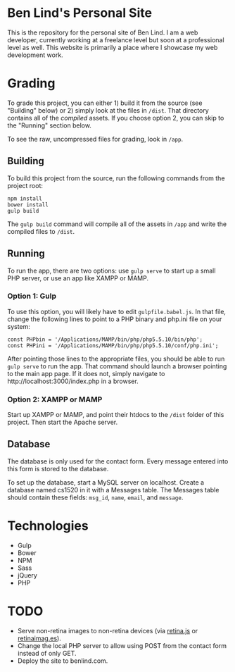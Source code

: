 # Ben Lind's Personal Site
This is the repository for the personal site of Ben Lind. I am a web developer, currently working at a freelance level but soon at a professional level as well. This website is primarily a place where I showcase my web development work.

# Grading
To grade this project, you can either 1) build it from the source (see "Building" below) or 2) simply look at the files in `/dist`. That directory contains all of the *compiled* assets. If you choose option 2, you can skip to the "Running" section below.

To see the raw, uncompressed files for grading, look in `/app`.

## Building
To build this project from the source, run the following commands from the project root:

```
npm install
bower install
gulp build
```

The `gulp build` command will compile all of the assets in `/app` and write the compiled files to `/dist`.

## Running
To run the app, there are two options: use `gulp serve` to start up a small PHP server, or use an app like XAMPP or MAMP.

### Option 1: Gulp
To use this option, you will likely have to edit `gulpfile.babel.js`. In that file, change the following lines to point to a PHP binary and php.ini file on your system:

```
const PHPbin = '/Applications/MAMP/bin/php/php5.5.10/bin/php';
const PHPini = '/Applications/MAMP/bin/php/php5.5.10/conf/php.ini';
```

After pointing those lines to the appropriate files, you should be able to run `gulp serve` to run the app. That command should launch a browser pointing to the main app page. If it does not, simply navigate to http://localhost:3000/index.php in a browser.

### Option 2: XAMPP or MAMP
Start up XAMPP or MAMP, and point their htdocs to the `/dist` folder of this project. Then start the Apache server.

## Database
The database is only used for the contact form. Every message entered into this form is stored to the database.

To set up the database, start a MySQL server on localhost. Create a database named cs1520 in it with a Messages table. The Messages table should contain these fields: `msg_id`, `name`, `email`, and `message`.

# Technologies
- Gulp
- Bower
- NPM
- Sass
- jQuery
- PHP

# TODO
- Serve non-retina images to non-retina devices (via [retina.js](http://imulus.github.io/retinajs/) or [retinaimag.es](http://retinaimag.es/)).
- Change the local PHP server to allow using POST from the contact form instead of only GET.
- Deploy the site to benlind.com.

